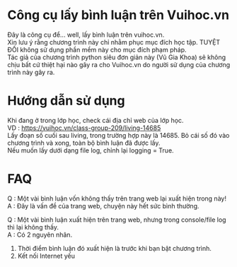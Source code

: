 # Công cụ lấy bình luận trên Vuihoc.vn
Đây là công cụ để... well, lấy bình luận trên vuihoc.vn.  
Xin lưu ý rằng chương trình này chỉ nhằm phục mục đích học tập. TUYỆT ĐỐI không sử dụng phần mềm này cho mục đích phạm pháp.  
Tác giả của chương trình python siêu đơn giản này (Vũ Gia Khoa) sẽ không chịu bất cứ thiệt hại nào gây ra cho Vuihoc.vn do người sử dụng của chương trình này gây ra.
# Hướng dẫn sử dụng
Khi đang ở trong lớp học, check cái địa chỉ web của lớp học.  
VD : https://vuihoc.vn/class-group-209/living-14685  
Lấy đoạn số cuối sau living, trong trường hợp này là 14685. Bỏ cái số đó vào chương trình và xong, toàn bộ bình luận đã được lấy.  
Nếu muốn lấy dưới dạng file log, chỉnh lại logging = True.  

# FAQ
Q : Một vài bình luận vốn không thấy trên trang web lại xuất hiện trong này!  
A : Đây là vấn đề của trang web, chuyện này hết sức bình thường.  
  
Q : Một vài bình luận xuất hiện trên trang web, nhưng trong console/file log thì lại không thấy.  
A : Có 2 nguyên nhân.  
1. Thời điểm bình luận đó xuất hiện là trước khi bạn bật chương trình.
2. Kết nối Internet yếu
